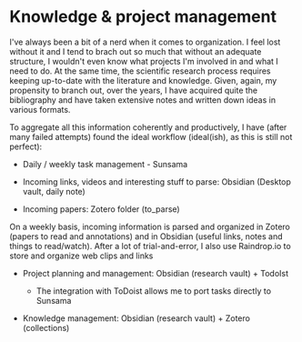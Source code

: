 # Knowledge & project management

I've always been a bit of a nerd when it comes to organization. I feel lost without it and I tend to brach out so much that without an adequate structure, I wouldn't even know what projects I'm involved in and what I need to do.
At the same time, the scientific research process requires keeping up-to-date with the literature and knowledge. Given, again, my propensity to branch out, over the years, I have acquired quite the bibliography and have taken extensive notes and written down ideas in various formats. 

To aggregate all this information coherently and productively, I have (after many failed attempts) found the ideal workflow (ideal(ish), as this is still not perfect):
- Daily / weekly task management - Sunsama

- Incoming links, videos and interesting stuff to parse: Obsidian (Desktop vault, daily note)

- Incoming papers: Zotero folder (to_parse)

On a weekly basis, incoming information is parsed and organized in Zotero (papers to read and annotations) and in Obsidian (useful links, notes and things to read/watch). After a lot of trial-and-error, I also use Raindrop.io to store and organize web clips and links

- Project planning and management: Obsidian (research vault) + TodoIst 
	- The integration with ToDoist allows me to port tasks directly to Sunsama

- Knowledge management: Obsidian (research vault) + Zotero (collections)
